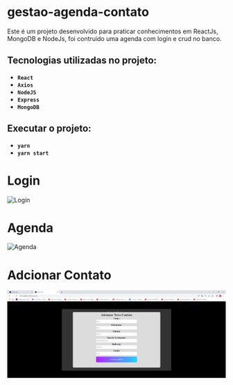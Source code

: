 # gestao-agenda-contato

Este é um projeto desenvolvido para praticar conhecimentos em ReactJs, MongoDB e NodeJs, foi contruido uma agenda com login e crud no banco.

## Tecnologias utilizadas no projeto:

- **`React`**
- **`Axios`**
- **`NodeJS`**
- **`Express`**
- **`MongoDB`**

## Executar o projeto:
- **`yarn`**
- **`yarn start`**

# Login
![Login](src/login.png?raw=true "Login")

# Agenda
![Agenda](src/agenda.png?raw=true "Agenda")

# Adcionar Contato
![add-contato](src/assets/add-contato.png?raw=true "add-contato")

